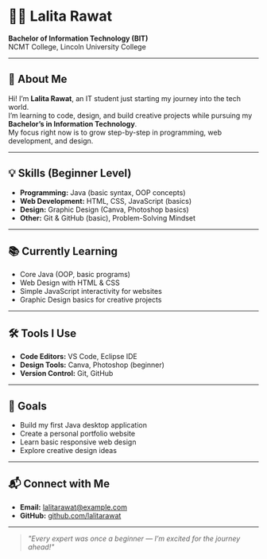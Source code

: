 # 👩‍💻 Lalita Rawat

**Bachelor of Information Technology (BIT)**  
NCMT College, Lincoln University College

---

## 🌸 About Me
Hi! I’m **Lalita Rawat**, an IT student just starting my journey into the tech world.  
I’m learning to code, design, and build creative projects while pursuing my **Bachelor’s in Information Technology**.  
My focus right now is to grow step-by-step in programming, web development, and design.

---

## 💡 Skills (Beginner Level)
- **Programming:** Java (basic syntax, OOP concepts)  
- **Web Development:** HTML, CSS, JavaScript (basics)  
- **Design:** Graphic Design (Canva, Photoshop basics)  
- **Other:** Git & GitHub (basic), Problem-Solving Mindset

---

## 📚 Currently Learning
- Core Java (OOP, basic programs)  
- Web Design with HTML & CSS  
- Simple JavaScript interactivity for websites  
- Graphic Design basics for creative projects

---

## 🛠 Tools I Use
- **Code Editors:** VS Code, Eclipse IDE  
- **Design Tools:** Canva, Photoshop (beginner)  
- **Version Control:** Git, GitHub

---

## 🎯 Goals
- Build my first Java desktop application  
- Create a personal portfolio website  
- Learn basic responsive web design  
- Explore creative design ideas

---

## 📬 Connect with Me
- **Email:** [lalitarawat@example.com](mailto:lalitarawat@example.com)  
- **GitHub:** [github.com/lalitarawat](https://github.com/lalitarawat)  

---

> *"Every expert was once a beginner — I’m excited for the journey ahead!"*
